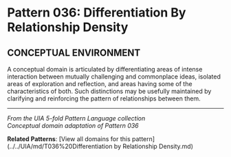 # Pattern 036: Differentiation By Relationship Density

## CONCEPTUAL ENVIRONMENT

A conceptual domain is articulated by differentiating areas of intense interaction between mutually challenging and commonplace ideas, isolated areas of exploration and reflection, and areas having some of the characteristics of both. Such distinctions may be usefully maintained by clarifying and reinforcing the pattern of relationships between them.

---

*From the UIA 5-fold Pattern Language collection*  
*Conceptual domain adaptation of Pattern 036*

**Related Patterns**: [View all domains for this pattern](../../UIA/md/T036%20Differentiation by Relationship Density.md)
